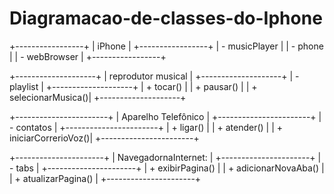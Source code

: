 # Diagramacao-de-classes-do-Iphone

+-----------------+
|     iPhone      |
+-----------------+
| - musicPlayer   |
| - phone         |
| - webBrowser    |
+-----------------+

+--------------------+
| reprodutor musical |
+--------------------+
| - playlist         |
+--------------------+
| + tocar()          |
| + pausar()         |
| + selecionarMusica()|
+--------------------+

+-----------------------+
| Aparelho Telefônico   |
+-----------------------+
| - contatos            |
+-----------------------+
| + ligar()             |
| + atender()           |
| + iniciarCorrerioVoz()|
+-----------------------+

+----------------------+
| NavegadornaInternet: |
+----------------------+
| - tabs               |
+----------------------+
| + exibirPagina()     |
| + adicionarNovaAba() |
| + atualizarPagina()  |
+----------------------+
